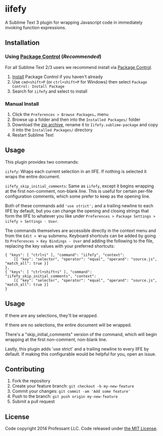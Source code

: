 # iifefy

A Sublime Text 3 plugin for wrapping Javascript code in immediately invoking function expressions.

## Installation

### Using [Package Control][pkgcontrol] (*Recommended*)

For all Sublime Text 2/3 users we recommend install via [Package Control][pkgcontrol].

1. [Install][pkgcontrol-install] Package Control if you haven't already
2. Use `cmd+shift+P` (or `ctrl+shift+P` for Windows) then select `Package Control: Install Package`
3. Search for `iifefy` and select to install

### Manual Install

1. Click the `Preferences > Browse Packages…` menu
2. Browse up a folder and then into the `Installed Packages/` folder
3. Download the [zip archive][zip], rename it to `Iifefy.sublime-package` and copy it into the `Installed Packages/` directory
4. Restart Sublime Text

## Usage

This plugin provides two commands:

`iifefy`: Wraps each current selection in an IIFE. If nothing is selected it wraps the entire document.

`iifefy_skip_initial_comments`: Same as `iifefy`, except it begins wrapping at the first non-comment, non-blank line. This is useful for certain per-file configuration comments, which some prefer to keep as the opening line.

Both of these commands add `'use strict';` and a trailing newline to each IIFE by default, but you can change the opening and closing strings that form the IIFE to whatever you like under `Preferences > Package Settings > iifefy > Settings - User`.

The commands themselves are accessible directly in the context menu and from the `Edit > Wrap` submenu. Keyboard shortcuts can be added by going to `Preferences > Key Bindings - User` and adding the following to the file, replacing the key values with your preferred shortcuts:

```
{ "keys": [ "ctrl+i" ], "command": "iifefy", "context":
    [{ "key": "selector", "operator": "equal", "operand": "source.js", "match_all": true }]
},
{ "keys": [ "ctrl+shift+i" ], "command": "iifefy_skip_initial_comments", "context":
    [{ "key": "selector", "operator": "equal", "operand": "source.js", "match_all": true }]
}
```

## Usage

If there are any selections, they'll be wrapped.

If there are no selections, the entire document will be wrapped.

There's a "skip_initial_comments" version of the command, which will begin wrapping at the first
non-comment, non-blank line.

Lastly, this plugin adds 'use strict' and a trailing newline to every IIFE by default. If making
this configurable would be helpful for you, open an issue.

## Contributing

1. Fork the repository
2. Create your feature branch: `git checkout -b my-new-feature`
3. Commit your changes: `git commit -am 'Add some feature'`
4. Push to the branch: `git push origin my-new-feature`
5. Submit a pull request

## License

Code copyright 2014 Professant LLC. Code released under [the MIT License][license].

[pkgcontrol]: https://sublime.wbond.net
[pkgcontrol-install]: https://sublime.wbond.net/installation
[zip]: https://github.com/erquhart/sublime-iifefy/archive/master.zip
[license]: https://github.com/erquhart/sublime-iifefy/blob/master/LICENSE
